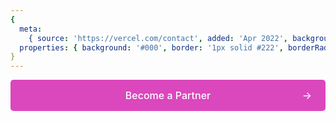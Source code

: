 ```yaml
---
{
  meta:
    { source: 'https://vercel.com/contact', added: 'Apr 2022', background: '#111', color: '#fff' },
  properties: { background: '#000', border: '1px solid #222', borderRadius: '5px', shadow: 'none' }
}
---
```


<a class="btn">
    <span class="btn-icon">→</span>
    <span class="btn-text">Become a Partner</span>
</a>

<style>
    .btn {
        -webkit-appearance: none;
        -moz-appearance: none;
        -ms-appearance: none;
        appearance: none;
        position: relative;
        display: -webkit-inline-box;
        display: -webkit-inline-flex;
        display: -moz-inline-box;
        display: -ms-inline-flexbox;
        display: inline-flex;
        -webkit-align-items: center;
        -webkit-box-align: center;
        -ms-flex-align: center;
        align-items: center;
        -webkit-justify-content: center;
        justify-content: center;
        z-index: 0;
        text-align: center;
        text-decoration: none;
        line-height: 38px;
        white-space: nowrap;
        font-weight: 500;
        font-family: "Inter",-apple-system,BlinkMacSystemFont,"Segoe UI","Roboto","Oxygen","Ubuntu","Cantarell","Fira Sans","Droid Sans","Helvetica Neue",sans-serif;
        min-width: 100%;
        height: 50px;
        padding: 0 25px 0 25px;
        -webkit-border-radius: 5px;
        -moz-border-radius: 5px;
        border-radius: 5px;
        font-size: 1rem;
        -webkit-flex-shrink: 0;
        -ms-flex-negative: 0;
        flex-shrink: 0;
        margin: 0;
        color: #fff;
        background-color: #db47bd;
        border: #db47bd;
        -webkit-transition: all.2s ease;
        -moz-transition: all.2s ease;
        -o-transition: all.2s ease;
        transition: all.2s ease;
        -webkit-user-select: none;
        -moz-user-select: none;
        -ms-user-select: none;
        user-select: none;
        cursor: pointer;
        overflow: hidden;
        outline: none;
        -webkit-box-sizing: border-box;
        -moz-box-sizing: border-box;
        box-sizing: border-box;
        -webkit-tap-highlight-color: transparent;
        -webkit-touch-callout: none;

        /* Not in original styling, added for support on button.land*/
        min-width: 220px;
        width: 100%;
    }
    .btn-icon {
       
        position: absolute;
        display: -webkit-box;
        display: -webkit-flex;
        display: -moz-box;
        display: -ms-flexbox;
        display: flex;
        -webkit-align-items: center;
        -webkit-box-align: center;
        -ms-flex-align: center;
        align-items: center;
        top: 0;
        bottom: 0;
        z-index: 1;
        left: auto;
        right: 22px;
        color: #fff;
    }

    .btn-text {
        position: relative;
        z-index: 1;
        margin-left: 0;
    }

    .btn:hover, .btn:focus, .btn:active {
        -webkit-box-shadow: 0 0 0 1px #333;
        -moz-box-shadow: 0 0 0 1px #333;
        box-shadow: 0 0 0 1px #333;
        -webkit-transform: translate3d(0px,-1px,0px);
        -moz-transform: translate3d(0px,-1px,0px);
        transform: translate3d(0px,-1px,0px);
    }
    
</style>
